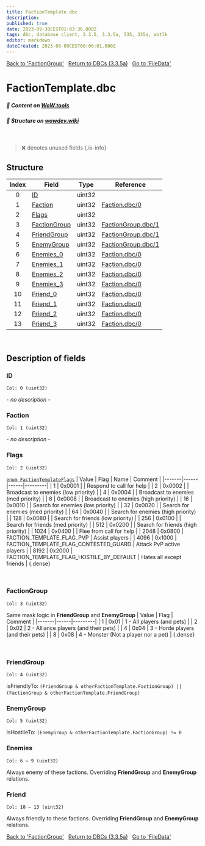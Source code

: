 ```yaml
---
title: FactionTemplate.dbc
description:
published: true
date: 2023-09-30CEST01:03:36.000Z
tags: dbc, database client, 3.3.5, 3.3.5a, 335, 335a, wotlk
editor: markdown
dateCreated: 2023-08-09CEST00:06:01.000Z
---
```

<a href="https://trinitycore.info/files/DBC/335/factiongroup" class="mt-5 v-btn v-btn--depressed v-btn--flat v-btn--outlined theme--light v-size--default darkblue--text text--lighten-3"><span class="v-btn__content"><i aria-hidden="true" class="v-icon notranslate v-icon--left mdi mdi-arrow-left theme--light"></i><span>Back to 'FactionGroup'</span></span></a>&nbsp;&nbsp;&nbsp;<a href="https://trinitycore.info/files/DBC/335/home" class="mt-5 v-btn v-btn--depressed v-btn--flat v-btn--outlined theme--light v-size--default darkblue--text text--lighten-3"><span class="v-btn__content"><i aria-hidden="true" class="v-icon notranslate v-icon--left mdi mdi-home-outline theme--light"></i><span>Return to DBCs (3.3.5a)</span></span></a>&nbsp;&nbsp;&nbsp;<a href="https://trinitycore.info/files/DBC/335/filedata" class="mt-5 v-btn v-btn--depressed v-btn--flat v-btn--outlined theme--light v-size--default darkblue--text text--lighten-3"><span class="v-btn__content"><span>Go to 'FileData'</span><i aria-hidden="true" class="v-icon notranslate v-icon--right mdi mdi-arrow-right theme--light"></i></span></a>

# FactionTemplate.dbc
##### :open_book: Content on [WoW.tools](https://wow.tools/dbc/?dbc=factiontemplate&build=3.3.5.12340)
##### :pencil: Structure on [wowdev.wiki](https://wowdev.wiki/DB/FactionTemplate)
&nbsp;

> :x: denotes unused fields
{.is-info}


## Structure

| Index | Field | Type | Reference |
| :---: | --- | :---: | --- |
| 0 | [ID](#id) | uint32 |  |
| 1 | [Faction](#faction) | uint32 | [Faction.dbc/0](/files/DBC/335/faction#id) |
| 2 | [Flags](#flags) | uint32 |  |
| 3 | [FactionGroup](#factiongroup) | uint32 | [FactionGroup.dbc/1](/files/DBC/335/factiongroup#maskid) |
| 4 | [FriendGroup](#friendgroup) | uint32 | [FactionGroup.dbc/1](/files/DBC/335/factiongroup#maskid) |
| 5 | [EnemyGroup](#enemygroup) | uint32 | [FactionGroup.dbc/1](/files/DBC/335/factiongroup#maskid) |
| 6 | [Enemies_0](#enemies) | uint32 | [Faction.dbc/0](/files/DBC/335/faction#id) |
| 7 | [Enemies_1](#enemies) | uint32 | [Faction.dbc/0](/files/DBC/335/faction#id) |
| 8 | [Enemies_2](#enemies) | uint32 | [Faction.dbc/0](/files/DBC/335/faction#id) |
| 9 | [Enemies_3](#enemies) | uint32 | [Faction.dbc/0](/files/DBC/335/faction#id) |
| 10 | [Friend_0](#friend) | uint32 | [Faction.dbc/0](/files/DBC/335/faction#id) |
| 11 | [Friend_1](#friend) | uint32 | [Faction.dbc/0](/files/DBC/335/faction#id) |
| 12 | [Friend_2](#friend) | uint32 | [Faction.dbc/0](/files/DBC/335/faction#id) |
| 13 | [Friend_3](#friend) | uint32 | [Faction.dbc/0](/files/DBC/335/faction#id) |
&nbsp;
## Description of fields

### ID
<code>Col: 0 (uint32)</code>

*- no description -*
&nbsp;

### Faction
<code>Col: 1 (uint32)</code>

*- no description -*
&nbsp;

### Flags
<code>Col: 2 (uint32)</code>

[`enum FactionTemplateFlags`](https://github.com/TrinityCore/TrinityCore/blob/3.3.5/src/server/shared/DataStores/DBCEnums.h#L317-L322)
| Value | Flag | Name | Comment |
|-------|------|------|---------|
| 1 | 0x0001 |  | Respond to call for help |
| 2 | 0x0002 |  | Broadcast to enemies (low priority) |
| 4 | 0x0004 |  | Broadcast to enemies (med priority) |
| 8 | 0x0008 |  | Broadcast to enemies (high priority) |
| 16 | 0x0010 |  | Search for enemies (low priority) |
| 32 | 0x0020 |  | Search for enemies (med priority) |
| 64 | 0x0040 |  | Search for enemies (high priority) |
| 128 | 0x0080 |  | Search for friends (low priority) |
| 256 | 0x0100 |  | Search for friends (med priority) |
| 512 | 0x0200 |  | Search for friends (high priority) |
| 1024 | 0x0400 |  | Flee from call for help |
| 2048 | 0x0800 | FACTION_TEMPLATE_FLAG_PVP | Assist players |
| 4096 | 0x1000 | FACTION_TEMPLATE_FLAG_CONTESTED_GUARD | Attack PvP active players |
| 8192 | 0x2000 | FACTION_TEMPLATE_FLAG_HOSTILE_BY_DEFAULT | Hates all except friends  |
{.dense}

&nbsp;

### FactionGroup
<code>Col: 3 (uint32)</code>

Same mask logic in **FriendGroup** and **EnemyGroup**
| Value | Flag | Comment |
|-------|------|---------|
| 1 | 0x01 | 1 - All players (and pets) |
| 2 | 0x02 | 2 - Alliance players (and their pets) |
| 4 | 0x04 | 3 - Horde players (and their pets) |
| 8 | 0x08 | 4 - Monster (Not a player nor a pet) |
{.dense}

&nbsp;

### FriendGroup
<code>Col: 4 (uint32)</code>

isFriendlyTo:
`(FriendGroup & otherFactionTemplate.FactionGroup) || (FactionGroup & otherFactionTemplate.FriendGroup)`
&nbsp;

### EnemyGroup
<code>Col: 5 (uint32)</code>

IsHostileTo:
`(EnemyGroup & otherFactionTemplate.FactionGroup) != 0`
&nbsp;

### Enemies
<code>Col: 6 &ndash; 9 (uint32)</code>

Always enemy of these factions. Overriding **FriendGroup** and **EnemyGroup** relations.
&nbsp;

### Friend
<code>Col: 10 &ndash; 13 (uint32)</code>

Always friendly to these factions. Overriding **FriendGroup** and **EnemyGroup** relations.
&nbsp;

<a href="https://trinitycore.info/files/DBC/335/factiongroup" class="mt-5 v-btn v-btn--depressed v-btn--flat v-btn--outlined theme--light v-size--default darkblue--text text--lighten-3"><span class="v-btn__content"><i aria-hidden="true" class="v-icon notranslate v-icon--left mdi mdi-arrow-left theme--light"></i><span>Back to 'FactionGroup'</span></span></a>&nbsp;&nbsp;&nbsp;<a href="https://trinitycore.info/files/DBC/335/home" class="mt-5 v-btn v-btn--depressed v-btn--flat v-btn--outlined theme--light v-size--default darkblue--text text--lighten-3"><span class="v-btn__content"><i aria-hidden="true" class="v-icon notranslate v-icon--left mdi mdi-home-outline theme--light"></i><span>Return to DBCs (3.3.5a)</span></span></a>&nbsp;&nbsp;&nbsp;<a href="https://trinitycore.info/files/DBC/335/filedata" class="mt-5 v-btn v-btn--depressed v-btn--flat v-btn--outlined theme--light v-size--default darkblue--text text--lighten-3"><span class="v-btn__content"><span>Go to 'FileData'</span><i aria-hidden="true" class="v-icon notranslate v-icon--right mdi mdi-arrow-right theme--light"></i></span></a>
